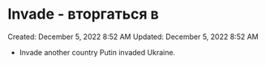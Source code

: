 # Invade - вторгаться в

Created: December 5, 2022 8:52 AM
Updated: December 5, 2022 8:52 AM

- Invade another country Putin invaded Ukraine.
